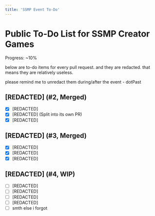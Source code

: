 ```yaml
---
title: 'SSMP Event To-Do'
---
```


# Public To-Do List for SSMP Creator Games

Progress: ~10%

below are to-do items for every pull request. and they are redacted. that means they are relatively useless.

please remind me to unredact them during/after the event - dotPast

## [REDACTED] (#2, Merged)
- [x] [REDACTED]
- [x] [REDACTED] (Split into its own PR)
- [x] [REDACTED]

## [REDACTED] (#3, Merged)
- [x] [REDACTED]
- [x] [REDACTED]
- [x] [REDACTED]

## [REDACTED] (#4, WIP)
- [ ] [REDACTED]
- [ ] [REDACTED]
- [ ] [REDACTED]
- [ ] [REDACTED]
- [ ] smth else i forgot
